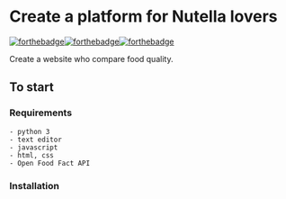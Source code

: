 # Create a platform for Nutella lovers

[![forthebadge](https://forthebadge.com/images/badges/built-with-love.svg)](https://forthebadge.com)[![forthebadge](https://forthebadge.com/images/badges/made-with-python.svg)](https://forthebadge.com)[![forthebadge](https://forthebadge.com/images/badges/powered-by-coffee.svg)](https://forthebadge.com)

Create a website who compare food quality.

## To start

### Requirements 

	- python 3
	- text editor
	- javascript
	- html, css
	- Open Food Fact API

### Installation

